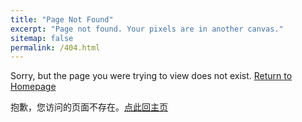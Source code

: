 ```yaml
---
title: "Page Not Found"
excerpt: "Page not found. Your pixels are in another canvas."
sitemap: false
permalink: /404.html
---
```


Sorry, but the page you were trying to view does not exist. [Return to Homepage](https://xizewang.github.io)

抱歉，您访问的页面不存在。[点此回主页](https://xizewang.github.io)
